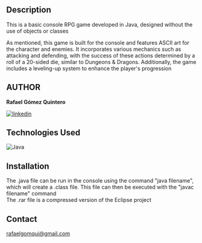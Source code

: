 ## Description

This is a basic console RPG game developed in Java, designed without the use of objects or classes

As mentioned, this game is built for the console and features ASCII art for the character and enemies. It incorporates various mechanics such as attacking and defending, with the success of these actions determined by a roll of a 20-sided die, similar to Dungeons & Dragons. Additionally, the game includes a leveling-up system to enhance the player's progression

## AUTHOR  
**Rafael Gómez Quintero**

[![linkedin](https://img.shields.io/static/v1?label=&message=linkedin&color=0e76a8&logo=linkedin&logoColor=white&style=for-the-badge)](https://www.linkedin.com/in/rafael-gómez-quintero-91863627a)

## Technologies Used  
![Java](https://img.shields.io/static/v1?label=&message=Java&color=orange&logo=java&logoColor=white&style=for-the-badge)

## Installation  
The .java file can be run in the console using the command "java filename", which will create a .class file. This file can then be executed with the "javac filename" command  
The .rar file is a compressed version of the Eclipse project

## Contact  
rafaelgomqui@gmail.com
